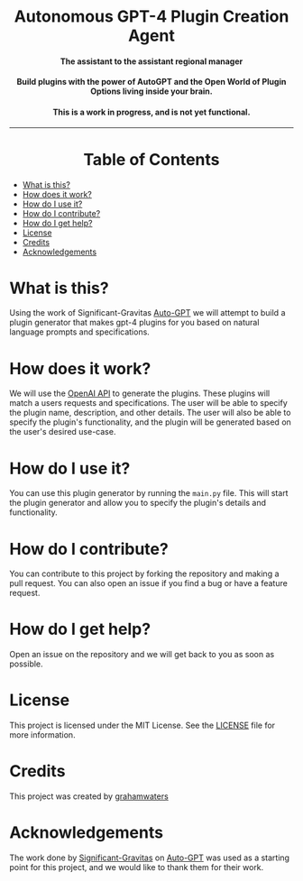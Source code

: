 <h1 align='center'>Autonomous GPT-4 Plugin Creation Agent</h1>
<h4 align='center'>The assistant to the assistant regional manager
</h4>
<h4 align='center'>Build plugins
 with the power of AutoGPT and the Open World of Plugin Options living inside your brain.</h4>
<h4 align='center'>This is a work in progress, and is not yet functional.</h4>

---

<h1 align='center'>Table of Contents</h1>


- [What is this?](#what-is-this)
- [How does it work?](#how-does-it-work)
- [How do I use it?](#how-do-i-use-it)
- [How do I contribute?](#how-do-i-contribute)
- [How do I get help?](#how-do-i-get-help)
- [License](#license)
- [Credits](#credits)
- [Acknowledgements](#acknowledgements)

# What is this?
Using the work of Significant-Gravitas [Auto-GPT](https://github.com/Significant-Gravitas/Auto-GPT) we will attempt to build a plugin generator that makes gpt-4 plugins for you based on natural language prompts and specifications.

# How does it work?
We will use the [OpenAI API](https://beta.openai.com/docs/api-reference) to generate the plugins. These plugins will match a users requests and specifications. The user will be able to specify the plugin name, description, and other details. The user will also be able to specify the plugin's functionality, and the plugin will be generated based on the user's desired use-case.

# How do I use it?
You can use this plugin generator by running the `main.py` file. This will start the plugin generator and allow you to specify the plugin's details and functionality.

# How do I contribute?
You can contribute to this project by forking the repository and making a pull request. You can also open an issue if you find a bug or have a feature request.

# How do I get help?
Open an issue on the repository and we will get back to you as soon as possible.

# License
This project is licensed under the MIT License. See the [LICENSE](LICENSE) file for more information.

# Credits
This project was created by [grahamwaters](https://github.com/grahamwaters)

# Acknowledgements
The work done by [Significant-Gravitas](https://github.com/Significant-Gravitas/) on [Auto-GPT](https://github.com/Significant-Gravitas/Auto-GPT) was used as a starting point for this project, and we would like to thank them for their work.